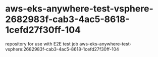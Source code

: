 # aws-eks-anywhere-test-vsphere-2682983f-cab3-4ac5-8618-1cefd27f30ff-104
repository for use with E2E test job aws-eks-anywhere-test-vsphere:2682983f-cab3-4ac5-8618-1cefd27f30ff-104

